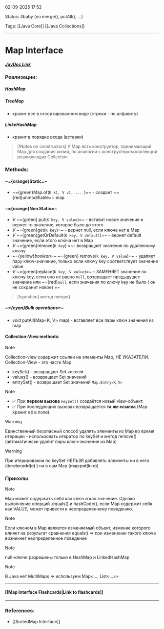 
02-09-2025 17:52

Status:  #baby (no merge(), putAll(), ...)

Tags: [[Java Core]] [[Java Collections]]

---
# Map Interface

##### [JavDoc Link](https://docs.oracle.com/javase/8/docs/api/java/util/Map.html "interface in java.util")


### Реализации:
##### HashMap
##### TreeMap
- хранит все в отсортированном виде (строки - по алфавиту)
##### LinkeHashMap
- хранит в порядке входа (вставки)



>[!Notes on constructors]
>У Map есть конструктор, принимающий Map для создания копий, по аналогии с конструктором коллекций реализующих Collection



### Methods:

#### ~={orange}Static=~

- ~={green}Map.of(`K k1, V v1, ... `)=~ - создает ~={red}unmodifiable=~ map

#### ~={orange}Non Static=~

- *V* ~={green} put(`K key, V value`)=~ - вставит новое значение и вернет то значение, которое было до этого
- *V*  ~={green}get(`K key`)=~ - вернет null, если ключа нет в Map
- *V* ~={green}getOrDefault(`K key, V default`)=~ - вернет default значение, если этого ключа нет в Map
- *V* ~={green}remove(`K key`) =~- возвращает значение по удаленному ключу
- ~={yellow}*boolean*=~ ~={green} remove(`K key, V value`)=~ - удаляет пару ключ-значение, только если  ключу key соответствует значение value  
- *V* ~={green}replace(`K key, V value`)=~ - ЗАМЕНЯЕТ значение по ключу key, если оно не равно `null`, возвращает предыдущее значение или ~={red}`null`, если значения по ключу key не было ( он не сохранит новое) =~

>[!question]
>метод merge()




##### ~={cyan}Bulk operations=~

- *void* putAll(Map<K, V> map) - вставляет все пары ключ значения из map

#### Collection-View methods:

>[!note]
>Collection-view содержит ссылки на элементы Map, НЕ УКАЗАТЕЛИ. Collection-View - это части Map.

- keySet() - возвращает Set ключей
- values() - возвращает Set значений
- entrySet() -  возвращает Set значений `Map.Entry<K,V>`  

>[!note] 
>- ✅ При **первом вызове** `keySet()` создаётся новый view-объект.
>- ✅ При последующих вызовах возвращается **та же ссылка** (Map хранит её в поле).


> [!warning]
> Единственный безопасный способ удалять элементы из Map во время итерации - использовать итератор по keySet и метод remove() (автоматически удалит пары ключ-значение из Map)


> [!warning]
> При итерировании по keySet НЕЛЬЗЯ добавлять элементы ни в него (~~iterator.add(e)~~ ) ни в сам Map (~~map.put(k, e)~~)

### Приколы

>[!note]
>Map может содержать себя как ключ и как значение. Однако выполнение оперций .equals() и hashCode(), если Map содержит себя как VALUE, может привести к неопределенному поведению.



> [!note]
> Если ключом в Map является изменяемый объект, измение которого влияет на результат сравнения equals() => при изменении такого ключа возникнет неопределенное поведение



>[!note]
>null-ключи разрешены только в HashMap и LinkedHashMap



>[!note]
>В Java нет MultiMaps => используем Map<..., List<...>>






----
#### [[Map Interface Flashcards|Link to flashcards]]



---
### References:

- [[SortedMap Interface]]
